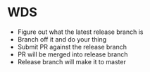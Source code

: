 # WDS

- Figure out what the latest release branch is
- Branch off it and do your thing
- Submit PR against the release branch
- PR will be merged into release branch
- Release branch will make it to master
